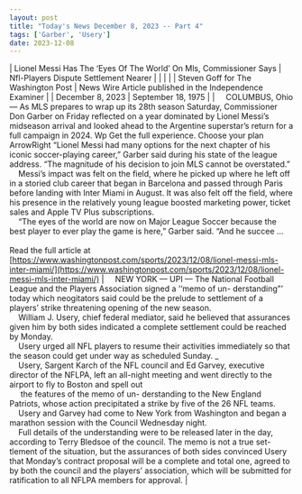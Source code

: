 ```yaml
---
layout: post
title: "Today's News December 8, 2023 -- Part 4"
tags: ['Garber', 'Usery']
date: 2023-12-08
---
```


| Lionel Messi Has The ‘Eyes Of The World’ On Mls, Commissioner Says | Nfl-Players Dispute Settlement Nearer |
|  |  |
| Steven Goff for The Washington Post | News Wire Article published in the Independence Examiner |
| December 8, 2023 | September 18, 1975 |
| &nbsp;&nbsp;&nbsp;&nbsp;COLUMBUS, Ohio — As MLS prepares to wrap up its 28th season Saturday, Commissioner Don Garber on Friday reflected on a year dominated by Lionel Messi’s midseason arrival and looked ahead to the Argentine superstar’s return for a full campaign in 2024. Wp Get the full experience. Choose your plan ArrowRight “Lionel Messi had many options for the next chapter of his iconic soccer-playing career,” Garber said during his state of the league address. “The magnitude of his decision to join MLS cannot be overstated.”<br>&nbsp;&nbsp;&nbsp;&nbsp;Messi’s impact was felt on the field, where he picked up where he left off in a storied club career that began in Barcelona and passed through Paris before landing with Inter Miami in August. It was also felt off the field, where his presence in the relatively young league boosted marketing power, ticket sales and Apple TV Plus subscriptions.<br>&nbsp;&nbsp;&nbsp;&nbsp;“The eyes of the world are now on Major League Soccer because the best player to ever play the game is here,” Garber said. “And he succee ...<br><br>Read the full article at<br>[https://www.washingtonpost.com/sports/2023/12/08/lionel-messi-mls-inter-miami/](https://www.washingtonpost.com/sports/2023/12/08/lionel-messi-mls-inter-miami/) | &nbsp;&nbsp;&nbsp;&nbsp;NEW YORK — UPI — The National Football League and the Players Association signed a ‘‘memo of un- derstanding”’ today which neogitators said could be the prelude to settlement of a players’ strike threatening opening of the new season.<br>&nbsp;&nbsp;&nbsp;&nbsp;William J. Usery, chief federal mediator, said he believed that assurances given him by both sides indicated a complete settlement could be reached by Monday.<br>&nbsp;&nbsp;&nbsp;&nbsp;Usery urged all NFL players to resume their activities immediately so that the season could get under way as scheduled Sunday. _<br>&nbsp;&nbsp;&nbsp;&nbsp;Usery, Sargent Karch of the NFL council and Ed Garvey, executive director of the NFLPA, left an all-night meeting and went directly to the airport to fly to Boston and spell out<br>&nbsp;&nbsp;&nbsp;&nbsp; the features of the memo of un- derstanding to the New England Patriots, whose action precipitated a strike by five of the 26 NFL teams.<br>&nbsp;&nbsp;&nbsp;&nbsp;Usery and Garvey had come to New York from Washington and began a marathon session with the Council Wednesday night.<br>&nbsp;&nbsp;&nbsp;&nbsp;Full details of the understanding were to be released later in the day, according to Terry Bledsoe of the council. The memo is not a true set- tlement of the situation, but the assurances of both sides convinced Usery that Monday’s contract proposal will be a complete and total one, agreed to by both the council and the players’ association, which will be submitted for ratification to all NFLPA members for approval.  |